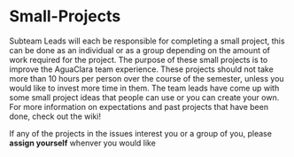 # Small-Projects

Subteam Leads will each be responsible for completing a small project, this can be done as an individual or as a group depending on the amount of work required for the project. The purpose of these small projects is to improve the AguaClara team experience. These projects should not take more than 10 hours per person over the course of the semester, unless you would like to invest more time in them. The team leads have come up with some small project ideas that people can use or you can create your own. For more information on expectations and past projects that have been done, check out the wiki!


If any of the projects in the issues interest you or a group of you, please **assign yourself** whenver you would like
